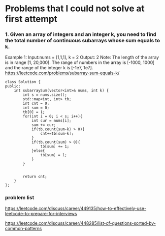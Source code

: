 # Problems that I could not solve at first attempt


### 1. Given an array of integers and an integer k, you need to find the total number of continuous subarrays whose sum equals to k.

Example 1:
Input:nums = [1,1,1], k = 2
Output: 2
Note:
The length of the array is in range [1, 20,000].
The range of numbers in the array is [-1000, 1000] and the range of the integer k is [-1e7, 1e7].
https://leetcode.com/problems/subarray-sum-equals-k/

```
class Solution {
public:
    int subarraySum(vector<int>& nums, int k) {
        int s = nums.size();
        std::map<int, int> tb;
        int cnt = 0;
        int sum = 0;
        tb[0] = 1;
        for(int i = 0; i < s; i++){
            int cur = nums[i];
            sum += cur;
            if(tb.count(sum-k) > 0){
                cnt+=tb[sum-k];
            }
            if(tb.count(sum) > 0){
                tb[sum] += 1;
            }else{
                tb[sum] = 1;
            }
        }
        
        
        return cnt;
    }
};
```
### problem list
https://leetcode.com/discuss/career/449135/how-to-effectively-use-leetcode-to-prepare-for-interviews

https://leetcode.com/discuss/career/448285/list-of-questions-sorted-by-common-patterns
